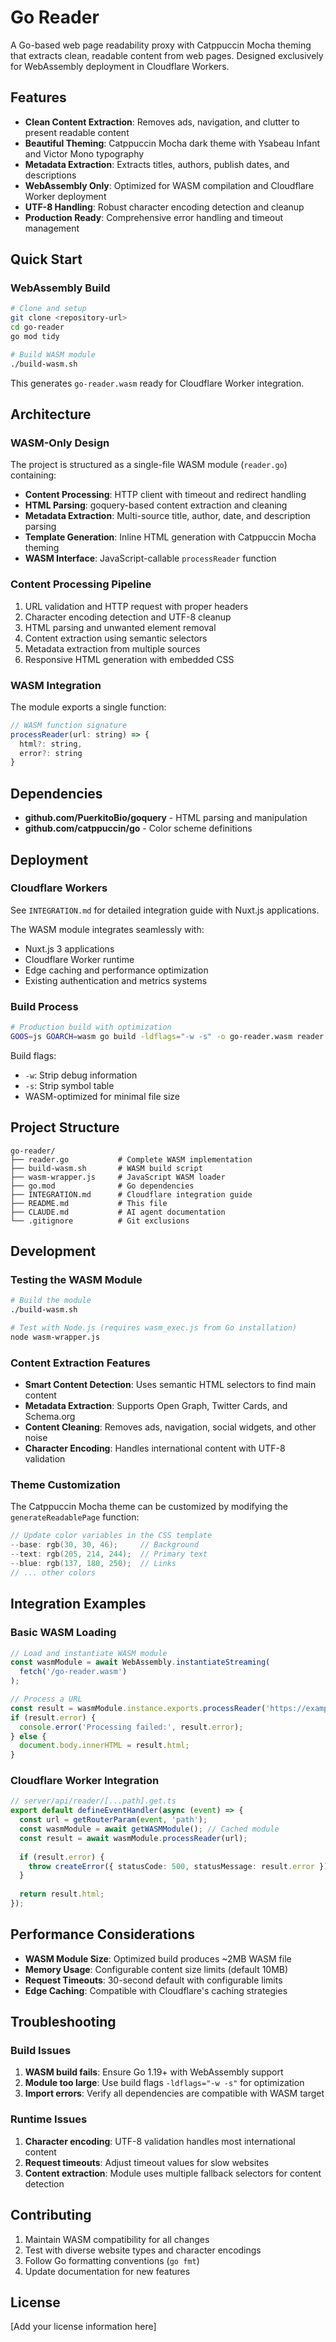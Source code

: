 # Go Reader

A Go-based web page readability proxy with Catppuccin Mocha theming that extracts clean, readable content from web pages. Designed exclusively for WebAssembly deployment in Cloudflare Workers.

## Features

- **Clean Content Extraction**: Removes ads, navigation, and clutter to present readable content
- **Beautiful Theming**: Catppuccin Mocha dark theme with Ysabeau Infant and Victor Mono typography
- **Metadata Extraction**: Extracts titles, authors, publish dates, and descriptions
- **WebAssembly Only**: Optimized for WASM compilation and Cloudflare Worker deployment
- **UTF-8 Handling**: Robust character encoding detection and cleanup
- **Production Ready**: Comprehensive error handling and timeout management

## Quick Start

### WebAssembly Build

```bash
# Clone and setup
git clone <repository-url>
cd go-reader
go mod tidy

# Build WASM module
./build-wasm.sh
```

This generates `go-reader.wasm` ready for Cloudflare Worker integration.

## Architecture

### WASM-Only Design

The project is structured as a single-file WASM module (`reader.go`) containing:

- **Content Processing**: HTTP client with timeout and redirect handling
- **HTML Parsing**: goquery-based content extraction and cleaning
- **Metadata Extraction**: Multi-source title, author, date, and description parsing
- **Template Generation**: Inline HTML generation with Catppuccin Mocha theming
- **WASM Interface**: JavaScript-callable `processReader` function

### Content Processing Pipeline

1. URL validation and HTTP request with proper headers
2. Character encoding detection and UTF-8 cleanup
3. HTML parsing and unwanted element removal
4. Content extraction using semantic selectors
5. Metadata extraction from multiple sources
6. Responsive HTML generation with embedded CSS

### WASM Integration

The module exports a single function:

```javascript
// WASM function signature
processReader(url: string) => {
  html?: string,
  error?: string
}
```

## Dependencies

- **github.com/PuerkitoBio/goquery** - HTML parsing and manipulation
- **github.com/catppuccin/go** - Color scheme definitions

## Deployment

### Cloudflare Workers

See `INTEGRATION.md` for detailed integration guide with Nuxt.js applications.

The WASM module integrates seamlessly with:
- Nuxt.js 3 applications
- Cloudflare Worker runtime
- Edge caching and performance optimization
- Existing authentication and metrics systems

### Build Process

```bash
# Production build with optimization
GOOS=js GOARCH=wasm go build -ldflags="-w -s" -o go-reader.wasm reader.go
```

Build flags:
- `-w`: Strip debug information
- `-s`: Strip symbol table
- WASM-optimized for minimal file size

## Project Structure

```
go-reader/
├── reader.go           # Complete WASM implementation
├── build-wasm.sh       # WASM build script
├── wasm-wrapper.js     # JavaScript WASM loader
├── go.mod              # Go dependencies
├── INTEGRATION.md      # Cloudflare integration guide
├── README.md           # This file
├── CLAUDE.md           # AI agent documentation
└── .gitignore          # Git exclusions
```

## Development

### Testing the WASM Module

```bash
# Build the module
./build-wasm.sh

# Test with Node.js (requires wasm_exec.js from Go installation)
node wasm-wrapper.js
```

### Content Extraction Features

- **Smart Content Detection**: Uses semantic HTML selectors to find main content
- **Metadata Extraction**: Supports Open Graph, Twitter Cards, and Schema.org
- **Content Cleaning**: Removes ads, navigation, social widgets, and other noise
- **Character Encoding**: Handles international content with UTF-8 validation

### Theme Customization

The Catppuccin Mocha theme can be customized by modifying the `generateReadablePage` function:

```go
// Update color variables in the CSS template
--base: rgb(30, 30, 46);     // Background
--text: rgb(205, 214, 244);  // Primary text
--blue: rgb(137, 180, 250);  // Links
// ... other colors
```

## Integration Examples

### Basic WASM Loading

```javascript
// Load and instantiate WASM module
const wasmModule = await WebAssembly.instantiateStreaming(
  fetch('/go-reader.wasm')
);

// Process a URL
const result = wasmModule.instance.exports.processReader('https://example.com');
if (result.error) {
  console.error('Processing failed:', result.error);
} else {
  document.body.innerHTML = result.html;
}
```

### Cloudflare Worker Integration

```typescript
// server/api/reader/[...path].get.ts
export default defineEventHandler(async (event) => {
  const url = getRouterParam(event, 'path');
  const wasmModule = await getWASMModule(); // Cached module
  const result = await wasmModule.processReader(url);
  
  if (result.error) {
    throw createError({ statusCode: 500, statusMessage: result.error });
  }
  
  return result.html;
});
```

## Performance Considerations

- **WASM Module Size**: Optimized build produces ~2MB WASM file
- **Memory Usage**: Configurable content size limits (default 10MB)
- **Request Timeouts**: 30-second default with configurable limits
- **Edge Caching**: Compatible with Cloudflare's caching strategies

## Troubleshooting

### Build Issues

1. **WASM build fails**: Ensure Go 1.19+ with WebAssembly support
2. **Module too large**: Use build flags `-ldflags="-w -s"` for optimization
3. **Import errors**: Verify all dependencies are compatible with WASM target

### Runtime Issues

1. **Character encoding**: UTF-8 validation handles most international content
2. **Request timeouts**: Adjust timeout values for slow websites
3. **Content extraction**: Module uses multiple fallback selectors for content detection

## Contributing

1. Maintain WASM compatibility for all changes
2. Test with diverse website types and character encodings
3. Follow Go formatting conventions (`go fmt`)
4. Update documentation for new features

## License

[Add your license information here]